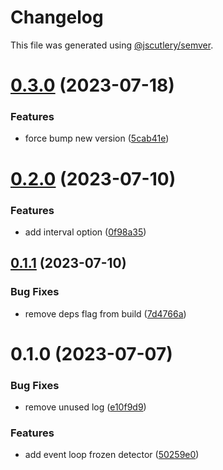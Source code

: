# Changelog

This file was generated using [@jscutlery/semver](https://github.com/jscutlery/semver).

# [0.3.0](https://github.com/temarusanov/nx/compare/eventloop-frozen-detector-0.2.0...eventloop-frozen-detector-0.3.0) (2023-07-18)


### Features

* force bump new version ([5cab41e](https://github.com/temarusanov/nx/commit/5cab41e3d65cea0639830dd8f4ed3278e34d7d19))



# [0.2.0](https://github.com/temarusanov/nx/compare/eventloop-frozen-detector-0.1.1...eventloop-frozen-detector-0.2.0) (2023-07-10)


### Features

* add interval option ([0f98a35](https://github.com/temarusanov/nx/commit/0f98a3574c77109daec6d6540de23f8b51e7c1fe))



## [0.1.1](https://github.com/temarusanov/nx/compare/eventloop-frozen-detector-0.1.0...eventloop-frozen-detector-0.1.1) (2023-07-10)


### Bug Fixes

* remove deps flag from build ([7d4766a](https://github.com/temarusanov/nx/commit/7d4766a63260ba1cb4051569531797e6e5b9752c))



# 0.1.0 (2023-07-07)


### Bug Fixes

* remove unused log ([e10f9d9](https://github.com/temarusanov/nx/commit/e10f9d9e4460926862c018d2721ecc02dfc447a2))


### Features

* add event loop frozen detector ([50259e0](https://github.com/temarusanov/nx/commit/50259e0c41aff18ba6dd7c96fd6d9a3582e4c5ca))
